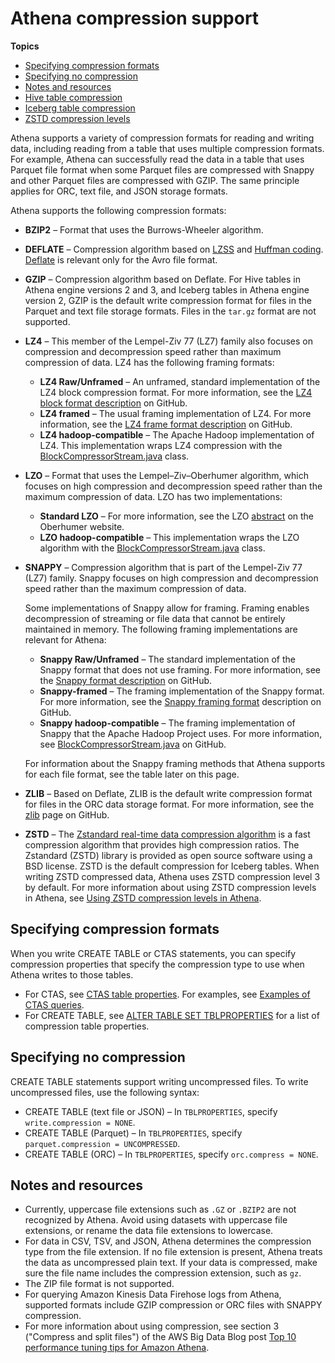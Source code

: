 # Athena compression support<a name="compression-formats"></a>

**Topics**
+ [Specifying compression formats](#compression-support-specifying-compression-formats)
+ [Specifying no compression](#compression-support-specifying-no-compression)
+ [Notes and resources](#compression-support-notes-and-resources)
+ [Hive table compression](compression-support-hive.md)
+ [Iceberg table compression](compression-support-iceberg.md)
+ [ZSTD compression levels](compression-support-zstd-levels.md)

Athena supports a variety of compression formats for reading and writing data, including reading from a table that uses multiple compression formats\. For example, Athena can successfully read the data in a table that uses Parquet file format when some Parquet files are compressed with Snappy and other Parquet files are compressed with GZIP\. The same principle applies for ORC, text file, and JSON storage formats\.

Athena supports the following compression formats:
+ **BZIP2** – Format that uses the Burrows\-Wheeler algorithm\.
+ **DEFLATE** – Compression algorithm based on [LZSS](https://en.wikipedia.org/wiki/Lempel%E2%80%93Ziv%E2%80%93Storer%E2%80%93Szymanski) and [Huffman coding](https://en.wikipedia.org/wiki/Huffman_coding)\. [Deflate](https://en.wikipedia.org/wiki/Deflate) is relevant only for the Avro file format\.
+ **GZIP** – Compression algorithm based on Deflate\. For Hive tables in Athena engine versions 2 and 3, and Iceberg tables in Athena engine version 2, GZIP is the default write compression format for files in the Parquet and text file storage formats\. Files in the `tar.gz` format are not supported\.
+ **LZ4** – This member of the Lempel\-Ziv 77 \(LZ7\) family also focuses on compression and decompression speed rather than maximum compression of data\. LZ4 has the following framing formats:
  + **LZ4 Raw/Unframed** – An unframed, standard implementation of the LZ4 block compression format\. For more information, see the [LZ4 block format description](https://github.com/lz4/lz4/blob/dev/doc/lz4_Block_format.md) on GitHub\.
  + **LZ4 framed** – The usual framing implementation of LZ4\. For more information, see the [LZ4 frame format description](https://github.com/lz4/lz4/blob/dev/doc/lz4_Frame_format.md) on GitHub\.
  + **LZ4 hadoop\-compatible** – The Apache Hadoop implementation of LZ4\. This implementation wraps LZ4 compression with the [BlockCompressorStream\.java](https://github.com/apache/hadoop/blob/f67237cbe7bc48a1b9088e990800b37529f1db2a/hadoop-common-project/hadoop-common/src/main/java/org/apache/hadoop/io/compress/BlockCompressorStream.java) class\.
+ **LZO** – Format that uses the Lempel–Ziv–Oberhumer algorithm, which focuses on high compression and decompression speed rather than the maximum compression of data\. LZO has two implementations:
  + **Standard LZO** – For more information, see the LZO [abstract](http://www.oberhumer.com/opensource/lzo/#abstract) on the Oberhumer website\.
  + **LZO hadoop\-compatible** – This implementation wraps the LZO algorithm with the [BlockCompressorStream\.java](https://github.com/apache/hadoop/blob/f67237cbe7bc48a1b9088e990800b37529f1db2a/hadoop-common-project/hadoop-common/src/main/java/org/apache/hadoop/io/compress/BlockCompressorStream.java) class\.
+ **SNAPPY** – Compression algorithm that is part of the Lempel\-Ziv 77 \(LZ7\) family\. Snappy focuses on high compression and decompression speed rather than the maximum compression of data\.

  Some implementations of Snappy allow for framing\. Framing enables decompression of streaming or file data that cannot be entirely maintained in memory\. The following framing implementations are relevant for Athena:
  + **Snappy Raw/Unframed** – The standard implementation of the Snappy format that does not use framing\. For more information, see the [Snappy format description](https://github.com/google/snappy/blob/master/format_description.txt) on GitHub\.
  + **Snappy\-framed** – The framing implementation of the Snappy format\. For more information, see the [Snappy framing format](https://github.com/google/snappy/blob/master/framing_format.txt) description on GitHub\.
  + **Snappy hadoop\-compatible** – The framing implementation of Snappy that the Apache Hadoop Project uses\. For more information, see [BlockCompressorStream\.java](https://github.com/apache/hadoop/blob/f67237cbe7bc48a1b9088e990800b37529f1db2a/hadoop-common-project/hadoop-common/src/main/java/org/apache/hadoop/io/compress/BlockCompressorStream.java) on GitHub\.

  For information about the Snappy framing methods that Athena supports for each file format, see the table later on this page\.
+ **ZLIB** – Based on Deflate, ZLIB is the default write compression format for files in the ORC data storage format\. For more information, see the [zlib](https://github.com/madler/zlib) page on GitHub\.
+  **ZSTD** – The [Zstandard real\-time data compression algorithm](http://facebook.github.io/zstd/) is a fast compression algorithm that provides high compression ratios\. The Zstandard \(ZSTD\) library is provided as open source software using a BSD license\. ZSTD is the default compression for Iceberg tables\. When writing ZSTD compressed data, Athena uses ZSTD compression level 3 by default\. For more information about using ZSTD compression levels in Athena, see [Using ZSTD compression levels in Athena](compression-support-zstd-levels.md)\.

## Specifying compression formats<a name="compression-support-specifying-compression-formats"></a>

When you write CREATE TABLE or CTAS statements, you can specify compression properties that specify the compression type to use when Athena writes to those tables\.
+ For CTAS, see [CTAS table properties](create-table-as.md#ctas-table-properties)\. For examples, see [Examples of CTAS queries](ctas-examples.md)\.
+ For CREATE TABLE, see [ALTER TABLE SET TBLPROPERTIES](alter-table-set-tblproperties.md) for a list of compression table properties\.

## Specifying no compression<a name="compression-support-specifying-no-compression"></a>

CREATE TABLE statements support writing uncompressed files\. To write uncompressed files, use the following syntax: 
+ CREATE TABLE \(text file or JSON\) – In `TBLPROPERTIES`, specify `write.compression = NONE`\.
+ CREATE TABLE \(Parquet\) – In `TBLPROPERTIES`, specify `parquet.compression = UNCOMPRESSED`\.
+ CREATE TABLE \(ORC\) – In `TBLPROPERTIES`, specify `orc.compress = NONE`\.

## Notes and resources<a name="compression-support-notes-and-resources"></a>
+ Currently, uppercase file extensions such as `.GZ` or `.BZIP2` are not recognized by Athena\. Avoid using datasets with uppercase file extensions, or rename the data file extensions to lowercase\.
+ For data in CSV, TSV, and JSON, Athena determines the compression type from the file extension\. If no file extension is present, Athena treats the data as uncompressed plain text\. If your data is compressed, make sure the file name includes the compression extension, such as `gz`\.
+ The ZIP file format is not supported\.
+ For querying Amazon Kinesis Data Firehose logs from Athena, supported formats include GZIP compression or ORC files with SNAPPY compression\.
+ For more information about using compression, see section 3 \("Compress and split files"\) of the AWS Big Data Blog post [Top 10 performance tuning tips for Amazon Athena](http://aws.amazon.com/blogs/big-data/top-10-performance-tuning-tips-for-amazon-athena/)\.
